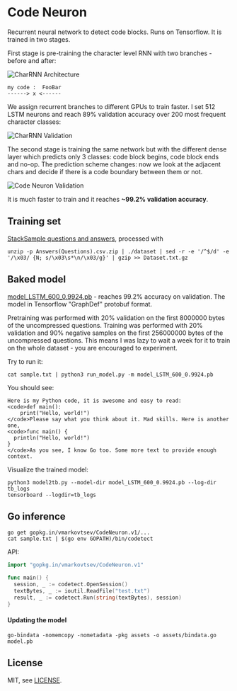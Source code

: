 Code Neuron
===========

Recurrent neural network to detect code blocks. Runs on Tensorflow. It is trained in two stages.

First stage is pre-training the character level RNN with two branches - before and after:

![CharRNN Architecture](doc/char_rnn_arch.png)

```
my code :  FooBar
------> x <------
```

We assign recurrent branches to different GPUs to train faster.
I set 512 LSTM neurons and reach 89% validation accuracy over 200 most frequent character classes:

![CharRNN Validation](doc/char_rnn_validation.png)

The second stage is training the same network but with the different dense layer which predicts
only 3 classes: code block begins, code block ends and no-op.
The prediction scheme changes: now we look at the adjacent chars and decide if there is a code boundary
between them or not.

![Code Neuron Validation](doc/code_neuron_validation.png)

It is much faster to train and it reaches **~99.2% validation accuracy**.

Training set
------------

[StackSample questions and answers](https://www.kaggle.com/stackoverflow/stacksample), processed with

```
unzip -p Answers(Questions).csv.zip | ./dataset | sed -r -e '/^$/d' -e '/\x03/ {N; s/\x03\s*\n/\x03/g}' | gzip >> Dataset.txt.gz
```

Baked model
-----------

[model_LSTM_600_0.9924.pb](model_LSTM_600_0.9924.pb) - reaches 99.2% accuracy on validation. The model
in Tensorflow "GraphDef" protobuf format.

Pretraining was performed with 20% validation on the first 8000000 bytes of the uncompressed questions.
Training was performed with 20% validation and 90% negative samples on the first 256000000 bytes of
the uncompressed questions.
This means I was lazy to wait a week for it to train on the whole dataset - you are encouraged
to experiment.

Try to run it:

```
cat sample.txt | python3 run_model.py -m model_LSTM_600_0.9924.pb
```

You should see:

```
Here is my Python code, it is awesome and easy to read:
<code>def main():
    print("Hello, world!")
</code>Please say what you think about it. Mad skills. Here is another one,
<code>func main() {
  println("Hello, world!")
}
</code>As you see, I know Go too. Some more text to provide enough context.
```

Visualize the trained model:

```
python3 model2tb.py --model-dir model_LSTM_600_0.9924.pb --log-dir tb_logs
tensorboard --logdir=tb_logs
```

Go inference
------------

```
go get gopkg.in/vmarkovtsev/CodeNeuron.v1/...
cat sample.txt | $(go env GOPATH)/bin/codetect
```

API:

```go
import "gopkg.in/vmarkovtsev/CodeNeuron.v1"

func main() {
  session, _ := codetect.OpenSession()
  textBytes, _ := ioutil.ReadFile("test.txt")
  result, _ := codetect.Run(string(textBytes), session)
}
```

#### Updating the model

```
go-bindata -nomemcopy -nometadata -pkg assets -o assets/bindata.go  model.pb
```

License
-------

MIT, see [LICENSE](LICENSE).
